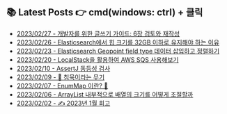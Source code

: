 
## 📚 Latest Posts 👉 cmd(windows: ctrl) + 클릭
<ul>
<li><a target='_blank' href="https://velog.io/@minkyu__k/%EA%B0%9C%EB%B0%9C%EC%9E%90%EB%A5%BC-%EC%9C%84%ED%95%9C-%EA%B8%80%EC%93%B0%EA%B8%B0-%EA%B0%80%EC%9D%B4%EB%93%9C-6%EC%9E%A5-%EA%B2%80%ED%86%A0%EC%99%80-%EC%9E%AC%EC%9E%91%EC%84%B1">2023/02/27 - 개발자를 위한 글쓰기 가이드: 6장 검토와 재작성</a></li><li><a target='_blank' href="https://velog.io/@minkyu__k/Elasticsearch%EC%97%90%EC%84%9C-%ED%9E%99-%ED%81%AC%EA%B8%B0%EB%A5%BC-32GB-%EC%9D%B4%ED%95%98%EB%A1%9C-%EC%9C%A0%EC%A7%80%ED%95%B4%EC%95%BC-%ED%95%98%EB%8A%94-%EC%9D%B4%EC%9C%A0">2023/02/26 - Elasticsearch에서 힙 크기를 32GB 이하로 유지해야 하는 이유</a></li><li><a target='_blank' href="https://velog.io/@minkyu__k/Elasticsearch-Geopoint-field-type-%EB%8D%B0%EC%9D%B4%ED%84%B0-%EC%82%BD%EC%9E%85%ED%95%98%EA%B3%A0-%EC%A0%95%EB%A0%AC%ED%95%98%EA%B8%B0">2023/02/23 - Elasticsearch Geopoint field type  데이터 삽입하고 정렬하기</a></li><li><a target='_blank' href="https://velog.io/@minkyu__k/LocalStack%EC%9D%84-%ED%99%9C%EC%9A%A9%ED%95%9C-AWS-SQS-%EC%82%AC%EC%9A%A9%ED%95%B4%EB%B3%B4%EA%B8%B0">2023/02/20 - LocalStack을 활용하여 AWS SQS 사용해보기</a></li><li><a target='_blank' href="https://velog.io/@minkyu__k/jUnit-%EB%8F%99%EC%9D%BC%EC%84%B1-%EA%B2%80%EC%82%AC">2023/02/10 - AssertJ 동등성 검사</a></li><li><a target='_blank' href="https://velog.io/@minkyu__k/%EC%B9%A8%EB%AC%B5%EC%9D%B4%EB%9D%BC%EB%8A%94-%EB%AC%B4%EA%B8%B0">2023/02/09 - 📖 침묵이라는 무기</a></li><li><a target='_blank' href="https://velog.io/@minkyu__k/EnumMap-%EC%9D%B4%EB%9E%80">2023/02/07 - EnumMap 이란? 🤔</a></li><li><a target='_blank' href="https://velog.io/@minkyu__k/ArrayList-%EB%82%B4%EB%B6%80%EC%A0%81%EC%9C%BC%EB%A1%9C-%EB%B0%B0%EC%97%B4%EC%9D%98-%ED%81%AC%EA%B8%B0%EB%A5%BC-%EC%96%B4%EB%96%BB%EA%B2%8C-%EC%A1%B0%EC%A0%88%ED%95%A0%EA%B9%8C">2023/02/06 - ArrayList 내부적으로 배열의 크기를 어떻게 조절할까</a></li><li><a target='_blank' href="https://velog.io/@minkyu__k/2023%EB%85%84-1%EC%9B%94-%ED%9A%8C%EA%B3%A0">2023/02/02 - ✍ 2023년 1월 회고</a></li></ul>